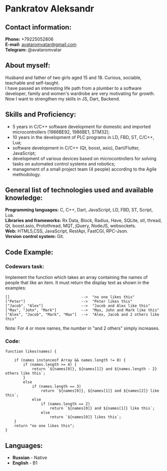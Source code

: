 # Pankratov Aleksandr
## Contact information:
**Phone:** +79225052806  
**E-mail:** avataromvatar@gmail.com  
**Telegram:** @avataromvatar  
## About myself:
Husband and father of two girls aged 15 and 18. Curious, sociable, teachable and self-taught.  
I have passed an interesting life path from a plumber to a software developer, family and women's wardrobe are very motivating for growth.  
Now I want to strengthen my skills in JS, Dart, Backend.
## Skills and Proficiency:
- 5 years in C/C++ software development for domestic and imported microcontrollers (1986BE92, 1986BE1, STM32);
- 10 years in the development of PLC programs in LD, FBD, ST, C/C++, Lua;
- software development in C/C++ (Qt, boost, asio), Dart/Flutter, JavaScript;
- development of various devices based on microcontrollers for solving tasks on automated control systems and robotics;
- management of a small project team (4 people) according to the Agile methodology.

## General list of technologies used and available knowledge:
**Programming languages:** C, C++, Dart, JavaScript, LD, FBD, ST, Script, Lua.  
**Libraries and frameworks:** Rx Data, Block, Radius, Have, SQLite, stl, thread, Qt, boost.asio, Protothread, MQT, jQuery, NodeJS, websockets.  
**Web:** HTML5,CSS, JavaScript, RestApi, FastCGI, RPC-Json.  
**Version control system:** Git.   
## Code Example:
### Codewars task:
Implement the function which takes an array containing the names of people that like an item. It must return the display text as shown in the examples:
```
[]                                -->  "no one likes this"
["Peter"]                         -->  "Peter likes this"
["Jacob", "Alex"]                 -->  "Jacob and Alex like this"
["Max", "John", "Mark"]           -->  "Max, John and Mark like this"
["Alex", "Jacob", "Mark", "Max"]  -->  "Alex, Jacob and 2 others like this"
```
Note: For 4 or more names, the number in "and 2 others" simply increases.
### Code:
```
function likes(names) {

    if (names instanceof Array && names.length != 0) {
        if (names.length >= 4) {
            return `${names[0]}, ${names[1]} and ${names.length - 2} others like this`;
        }
        else
            if (names.length == 3)
                return `${names[0]}, ${names[1]} and ${names[2]} like this`;
            else
                if (names.length == 2)
                    return `${names[0]} and ${names[1]} like this`;
                else
                    return `${names[0]} likes this`;
    }
    return "no one likes this";
}
```
## Languages:
 - **Russian** - Native
 - **English** - B1

